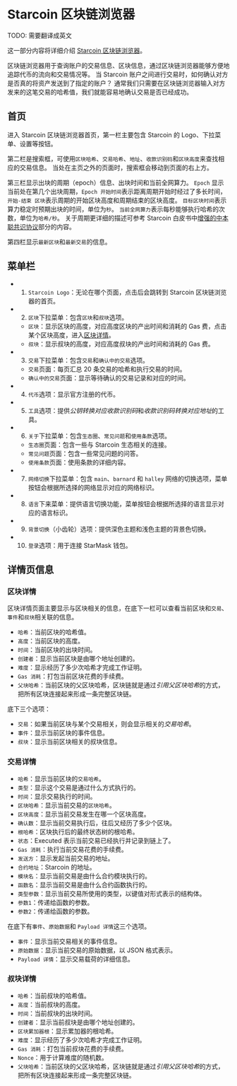 # Starcoin 区块链浏览器

TODO: 需要翻译成英文

这一部分内容将详细介绍 [Starcoin 区块链浏览器](https://stcscan.io/)。

区块链浏览器用于查询账户的交易信息、区块信息，通过区块链浏览器能够方便地追踪代币的流向和交易情况等。
当 Starcoin 账户之间进行交易时，如何确认对方是否真的将资产发送到了指定的账户？
通常我们只需要在区块链浏览器输入对方发来的这笔交易的哈希值，我们就能容易地确认交易是否已经成功。

## 首页

进入 Starcoin 区块链浏览器首页，第一栏主要包含 Starcoin 的 Logo、下拉菜单、设置等按钮。

第二栏是搜索框，可使用`区块哈希`、`交易哈希`、`地址`、`收款识别码`和`区块高度`来查找相应的交易信息。
当处在主页之外的页面时，搜索框会移动到页面的右上方。

第三栏显示出块的周期（epoch）信息、出块时间和当前全网算力。
`Epoch` 显示当前处在第几个出块周期，`Epoch 开始时间`表示距离周期开始时经过了多长时间，`开始-结束 区块`表示周期的开始区块高度和周期结束的区块高度。
`目标区块时间`表示算力稳定时预期出块的时间，单位为`秒`。
`当前全网算力`表示每秒能够执行哈希的次数，单位为`哈希/秒`。
关于周期更详细的描述可参考 Starcoin 白皮书中[增强的中本聪共识协议](https://starcoin.org/zh/overview/technology_whitepaper/)部分的内容。

第四栏显示`最新区块`和`最新交易`的信息。

## 菜单栏

- 1. `Starcoin Logo`：无论在哪个页面，点击后会跳转到 Starcoin 区块链浏览器的首页。

- 2. `区块`下拉菜单：包含`区块`和`叔块`选项。
  - `区块`：显示区块的高度，对应高度区块的产出时间和消耗的 Gas 费，点击某个区块高度，进入[区块详情](#区块详情)。
  - `叔块`：显示叔块的高度，对应高度叔块的产出时间和消耗的 Gas 费。

- 3. `交易`下拉菜单：包含`交易`和`确认中的交易`选项。
  - `交易`页面：每页汇总 20 条交易的哈希和执行交易的时间。
  - `确认中的交易`页面：显示等待确认的交易记录和对应的时间。

- 4. `代币`选项：显示官方注册的代币。

- 5. `工具`选项：提供*公钥转换对应收款识别码*和*收款识别码转换对应地址*的工具。

- 6. `关于`下拉菜单：包含`生态圈`、`常见问题`和`使用条款`选项。
  - `生态圈`页面：包含一些与 Starcoin 生态相关的连接。
  - `常见问题`页面：包含一些常见问题的问答。
  - `使用条款`页面：使用条款的详细内容。

- 7. `网络切换`下拉菜单：包含 `main`、`barnard` 和 `halley` 网络的切换选项，菜单按钮会根据所选择的网络显示对应的网络标识。

- 8. `语言`下来菜单：提供语言切换功能，菜单按钮会根据所选择的语言显示对应的语言标识。

- 9. `背景切换`（小齿轮）选项：提供深色主题和浅色主题的背景色切换。

- 10. `登录`选项：用于连接 StarMask 钱包。

## 详情页信息

### 区块详情

区块详情页面主要显示与区块相关的信息，在底下一栏可以查看当前区块和`交易`、`事件`和`叔块`相关联的信息。

- `哈希`：当前区块的哈希值。
- `高度`：当前区块的高度。
- `时间`：当前区块的出块时间。
- `创建者`：显示当前区块是由哪个地址创建的。
- `难度`：显示经历了多少次哈希才完成工作证明。
- `Gas 消耗`：打包当前区块花费的手续费。
- `父块哈希`：当前区块的父区块哈希，区块链就是通过*引用父区块哈希*的方式，把所有区块连接起来形成一条完整区块链。

底下三个选项：

- `交易`：如果当前区块与某个交易相关，则会显示相关的*交易哈希*。
- `事件`：显示当前区块的事件信息。
- `叔块`：显示当前区块相关的叔块信息。

### 交易详情

- `哈希`：显示当前区块的`交易哈希`。
- `类型`：显示这个交易是通过什么方式执行的。
- `时间`：显示交易执行的时间。
- `区块哈希`：显示当前交易的`区块哈希`。
- `区块高度`：显示当前交易发生在哪一个区块高度。
- `确认数`：显示当前交易执行后，往后又经历了多少个区块。
- `根哈希`：区块执行后的最终状态树的根哈希。
- `状态`：Executed 表示当前交易已经执行并记录到链上了。
- `Gas 消耗`：执行当前交易花费的手续费。
- `发送方`：显示发起当前交易的地址。
- `合约地址`：Starcoin 的地址。
- `模块名`：显示当前交易是由什么合约模块执行的。
- `函数名`：显示当前交易是由什么合约函数执行的。
- `类型参数`：显示当前交易所使用的类型，以键值对形式表示的结构体。
- `参数1`：传递给函数的参数。
- `参数2`：传递给函数的参数。

在底下有`事件`、`原始数据`和 `Payload 详情`这三个选项。

- `事件`：显示当前交易相关的事件信息。
- `原始数据`：显示当前交易的原始数据，以 JSON 格式表示。
- `Payload 详情`：显示交易载荷的详细信息。

### 叔块详情

- `哈希`：当前叔块的哈希值。
- `高度`：当前叔块的高度。
- `时间`：当前叔块的出块时间。
- `创建者`：显示当前叔块是由哪个地址创建的。
- `区块累加器根`：显示累加器的根哈希。
- `难度`：显示经历了多少次哈希才完成工作证明。
- `Gas 消耗`：打包当前叔块花费的手续费。
- `Nonce`：用于计算难度的随机数。
- `父块哈希`：当前区块的父区块哈希，区块链就是通过*引用父区块哈希*的方式，把所有区块连接起来形成一条完整区块链。
